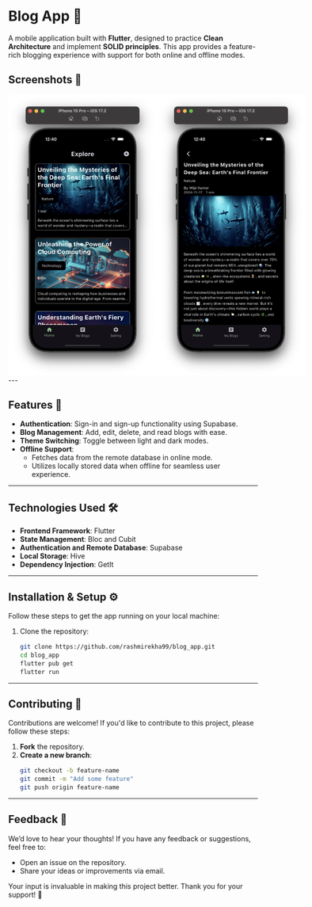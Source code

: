 # Blog App 📱

A mobile application built with **Flutter**, designed to practice **Clean Architecture** and implement **SOLID principles**. This app provides a feature-rich blogging experience with support for both online and offline modes.

## Screenshots 📸

<div style="display: flex; justify-content: space-around;">

<img src="assets/app_screenshots/all_blogs.png" alt="Blog Listing" width="300" />
<img src="assets/app_screenshots/single_blog.png" alt="Single Blog" width="300" />

</div>
---

## Features 🚀

- **Authentication**: Sign-in and sign-up functionality using Supabase.
- **Blog Management**: Add, edit, delete, and read blogs with ease.
- **Theme Switching**: Toggle between light and dark modes.
- **Offline Support**:
  - Fetches data from the remote database in online mode.
  - Utilizes locally stored data when offline for seamless user experience.

---

## Technologies Used 🛠️

- **Frontend Framework**: Flutter
- **State Management**: Bloc and Cubit
- **Authentication and Remote Database**: Supabase
- **Local Storage**: Hive
- **Dependency Injection**: GetIt

---

## Installation & Setup ⚙️

Follow these steps to get the app running on your local machine:

1. Clone the repository:
   ```bash
   git clone https://github.com/rashmirekha99/blog_app.git
   cd blog_app
   flutter pub get
   flutter run
---
## Contributing 🤝

Contributions are welcome! If you'd like to contribute to this project, please follow these steps:

1. **Fork** the repository.
2. **Create a new branch**:
   ```bash
   git checkout -b feature-name
   git commit -m "Add some feature"
   git push origin feature-name
---
## Feedback 💬

We’d love to hear your thoughts! If you have any feedback or suggestions, feel free to:

- Open an issue on the repository.
- Share your ideas or improvements via email.

Your input is invaluable in making this project better. Thank you for your support! 🙌


